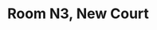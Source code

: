 ---
basin: En-Suite
cudn: true
floor: First
grade: 8
images: []
living_room: 'Yes'
location: New Court
name: N3
network: Wired and Wireless
title: Room N3, New Court
---